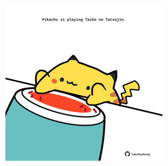 <!-- built at 03/12/2024, 23:00:46 UTC -->
<p align="center">
  <img width="500" height="500" src="./ReadmeImage.svg">
</p>
